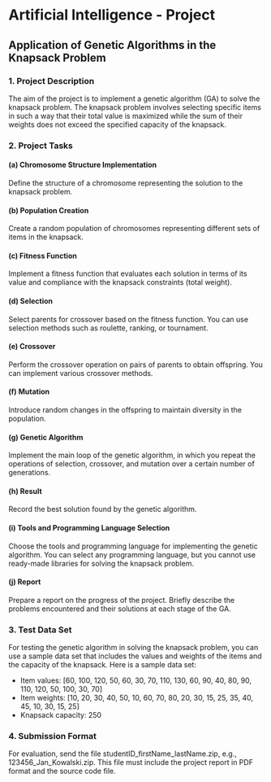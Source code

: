 # Artificial Intelligence - Project

## Application of Genetic Algorithms in the Knapsack Problem

### 1. Project Description

The aim of the project is to implement a genetic algorithm (GA) to solve the knapsack problem. The knapsack problem involves selecting specific items in such a way that their total value is maximized while the sum of their weights does not exceed the specified capacity of the knapsack.

### 2. Project Tasks

#### (a) Chromosome Structure Implementation

Define the structure of a chromosome representing the solution to the knapsack problem.

#### (b) Population Creation

Create a random population of chromosomes representing different sets of items in the knapsack.

#### (c) Fitness Function

Implement a fitness function that evaluates each solution in terms of its value and compliance with the knapsack constraints (total weight).

#### (d) Selection

Select parents for crossover based on the fitness function. You can use selection methods such as roulette, ranking, or tournament.

#### (e) Crossover

Perform the crossover operation on pairs of parents to obtain offspring. You can implement various crossover methods.

#### (f) Mutation

Introduce random changes in the offspring to maintain diversity in the population.

#### (g) Genetic Algorithm

Implement the main loop of the genetic algorithm, in which you repeat the operations of selection, crossover, and mutation over a certain number of generations.

#### (h) Result

Record the best solution found by the genetic algorithm.

#### (i) Tools and Programming Language Selection

Choose the tools and programming language for implementing the genetic algorithm. You can select any programming language, but you cannot use ready-made libraries for solving the knapsack problem.

#### (j) Report

Prepare a report on the progress of the project. Briefly describe the problems encountered and their solutions at each stage of the GA.

### 3. Test Data Set

For testing the genetic algorithm in solving the knapsack problem, you can use a sample data set that includes the values and weights of the items and the capacity of the knapsack. Here is a sample data set:

- Item values: [60, 100, 120, 50, 60, 30, 70, 110, 130, 60, 90, 40, 80, 90, 110, 120, 50, 100, 30, 70]
- Item weights: [10, 20, 30, 40, 50, 10, 60, 70, 80, 20, 30, 15, 25, 35, 40, 45, 10, 30, 15, 25]
- Knapsack capacity: 250

### 4. Submission Format

For evaluation, send the file studentID_firstName_lastName.zip, e.g., 123456_Jan_Kowalski.zip. This file must include the project report in PDF format and the source code file.
